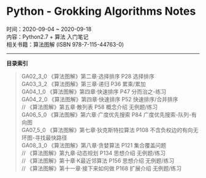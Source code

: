 # Python - Grokking Algorithms Notes
  
时间：2020-09-04 ~ 2020-09-18  
内容：Python2.7 + 算法 入门笔记  
相关书籍：算法图解 (ISBN 978-7-115-44763-0)  
- - -  
**目录索引**  

> GA02_3_0 《算法图解》第二章·选择排序 P28 选择排序  
> GA03_3_2 《算法图解》第三章·递归 P36 累乘/累加  
> GA04_1_0 《算法图解》第四章·快速排序 P47 分而治之-练习  
> GA04_2_0 《算法图解》第四章·快速排序 P52 快速排序/合并排序  
> // 《算法图解》第五章·散列表 P58 概念介绍 无例题/练习  
> GA06_5_0 《算法图解》第六章·广度优先搜索 P84 广度优先搜索-队列-有向图  
> GA07_5_0 《算法图解》第七章·狄克斯特拉算法 P108 不含负权边的有向无环图-寻找最快路径  
> GA08_3_0 《算法图解》第八章·贪婪算法 P121 集合覆盖问题  
> // 《算法图解》第九章·动态规划 P134 思想介绍 无例题/练习  
> // 《算法图解》第十章·K最近邻算法 P156 思想介绍 无例题/练习  
> // 《算法图解》第十一章·接下来如何做 P168 扩展介绍 无例题/练习  